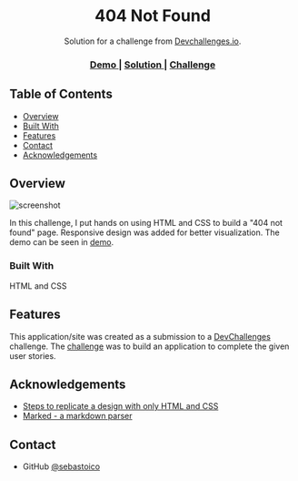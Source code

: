 <h1 align="center">404 Not Found</h1>

<div align="center">
   Solution for a challenge from  <a href="http://devchallenges.io" target="_blank">Devchallenges.io</a>.
</div>

<div align="center">
  <h3>
    <a href="https://sebastoico.github.io/devChallenges_404-Not-Found/">
      Demo
    </a>
    <span> | </span>
    <a href="https://github.com/sebastoico/devChallenges_404-Not-Found">
      Solution
    </a>
    <span> | </span>
    <a href="https://devchallenges.io/challenges/wBunSb7FPrIepJZAg0sY">
      Challenge
    </a>
  </h3>
</div>

## Table of Contents

- [Overview](#overview)
- [Built With](#built-with)
- [Features](#features)
- [Contact](#contact)
- [Acknowledgements](#acknowledgements)

<!-- OVERVIEW -->

## Overview

![screenshot](https://user-images.githubusercontent.com/108204749/219015788-ab1097eb-c4bb-4c57-af61-99742a5b5302.png)

In this challenge, I put hands on using HTML and CSS to build a "404 not found" page. Responsive design was added for better visualization. The demo can be seen in [demo](https://sebastoico.github.io/devChallenges_404-Not-Found/).

### Built With

HTML and CSS

## Features

This application/site was created as a submission to a [DevChallenges](https://devchallenges.io/challenges) challenge. The [challenge](https://devchallenges.io/challenges/wBunSb7FPrIepJZAg0sY) was to build an application to complete the given user stories.

## Acknowledgements

- [Steps to replicate a design with only HTML and CSS](https://devchallenges-blogs.web.app/how-to-replicate-design/)
- [Marked - a markdown parser](https://github.com/chjj/marked)

## Contact

- GitHub [@sebastoico](https://github.com/sebastoico)
